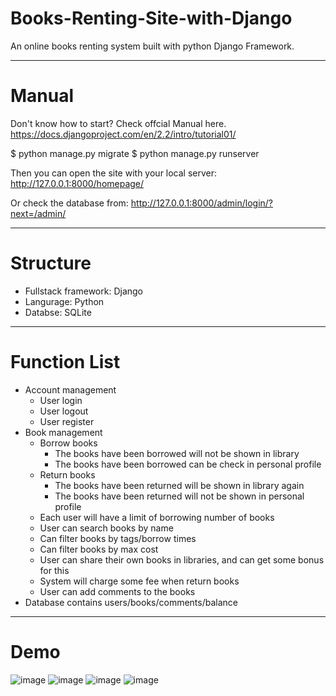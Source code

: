 # Books-Renting-Site-with-Django
An online books renting system built with python Django Framework.

---
# Manual
Don't know how to start? Check offcial Manual here.
https://docs.djangoproject.com/en/2.2/intro/tutorial01/

$ python manage.py migrate
$ python manage.py runserver

Then you can open the site with your local server:
http://127.0.0.1:8000/homepage/

Or check the database from:
http://127.0.0.1:8000/admin/login/?next=/admin/

---
# Structure
- Fullstack framework: Django
- Langurage: Python
- Databse: SQLite
---
# Function List
- Account management
    - User login
    - User logout
    - User register
- Book management
    - Borrow books
        - The books have been borrowed will not be shown in library 
        - The books have been borrowed can be check in personal profile
    - Return books
        - The books have been returned will be shown in library again
        - The books have been returned will not be shown in personal profile 
    - Each user will have a limit of borrowing number of books
    - User can search books by name
    - Can filter books by tags/borrow times
    - Can filter books by max cost
    - User can share their own books in libraries, and can get some bonus for this
    - System will charge some fee when return books
    - User can add comments to the books
- Database contains users/books/comments/balance
---
# Demo
![image](https://raw.githubusercontent.com/donaldmyshen/Books-Renting-Site-with-Django/master/Screenshot/1.png)
![image](https://raw.githubusercontent.com/donaldmyshen/Books-Renting-Site-with-Django/master/Screenshot/2.png)
![image](https://raw.githubusercontent.com/donaldmyshen/Books-Renting-Site-with-Django/master/Screenshot/3.png)
![image](https://raw.githubusercontent.com/donaldmyshen/Books-Renting-Site-with-Django/master/Screenshot/4.png)
